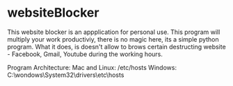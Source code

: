 # websiteBlocker

This website blocker is an appplication for personal use.
This program will multiply your work productiviy, there is no magic here, its a simple python program. 
What it does, is doesn't allow to brows certain destructing website - Facebook, Gmail, Youtube during the working hours.



Program Architecture:
Mac and Linux: /etc/hosts
Windows: C:\wondows\System32\drivers\etc\hosts
